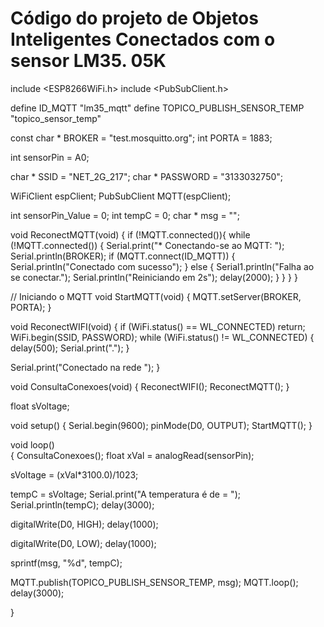 # Código do projeto de Objetos Inteligentes Conectados com o sensor LM35. 05K

include <ESP8266WiFi.h>
include <PubSubClient.h>

define ID_MQTT "lm35_mqtt"
define TOPICO_PUBLISH_SENSOR_TEMP "topico_sensor_temp"

const char * BROKER = "test.mosquitto.org";
int PORTA = 1883;

int sensorPin = A0;

char * SSID = "NET_2G_217";
char * PASSWORD = "3133032750";

WiFiClient espClient;
PubSubClient MQTT(espClient);

int sensorPin_Value = 0;
int tempC = 0;
char * msg = "";

void ReconectMQTT(void) {
  if (!MQTT.connected()){
    while (!MQTT.connected()) {
      Serial.print("* Conectando-se ao MQTT: ");
      Serial.println(BROKER);
      if (MQTT.connect(ID_MQTT)) {
        Serial.println("Conectado com sucesso");
      } else {
        Serial1.println("Falha ao se conectar.");
        Serial.println("Reiniciando em 2s");
        delay(2000);
      }
    }
  }
}

// Iniciando o MQTT
void StartMQTT(void) {
  MQTT.setServer(BROKER, PORTA);
}

void ReconectWIFI(void) {
  if (WiFi.status() == WL_CONNECTED)
    return;
  WiFi.begin(SSID, PASSWORD);
  while (WiFi.status() != WL_CONNECTED) {
    delay(500);
    Serial.print(".");
  }

  Serial.print("Conectado na rede ");
}

void ConsultaConexoes(void) {
  ReconectWIFI(); 
  ReconectMQTT(); 
}

float sVoltage;

void setup() 
{
  Serial.begin(9600);
  pinMode(D0, OUTPUT);
  StartMQTT();
}

void loop()      
{
  ConsultaConexoes();
  float xVal = analogRead(sensorPin);

  sVoltage = (xVal*3100.0)/1023;

  tempC = sVoltage;
  Serial.print("A temperatura é de = ");
  Serial.println(tempC);
  delay(3000);

  digitalWrite(D0, HIGH);
  delay(1000);

  digitalWrite(D0, LOW);
  delay(1000);

  sprintf(msg, "%d", tempC);
  
  MQTT.publish(TOPICO_PUBLISH_SENSOR_TEMP, msg);
  MQTT.loop();
  delay(3000);
 
}
